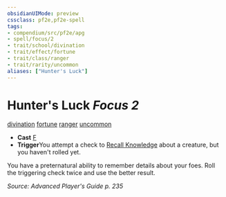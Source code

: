 ```yaml
---
obsidianUIMode: preview
cssclass: pf2e,pf2e-spell
tags:
- compendium/src/pf2e/apg
- spell/focus/2
- trait/school/divination
- trait/effect/fortune
- trait/class/ranger
- trait/rarity/uncommon
aliases: ["Hunter's Luck"]
---
```

# Hunter's Luck *Focus 2*   
[divination](divination.md)  [fortune](fortune.md)  [ranger](rules/traits/ranger.md)  [uncommon](uncommon.md)  

- **Cast** [F](chapter-9-playing-the-game.md#Actions "Free Action") 
- **Trigger**You attempt a check to [Recall Knowledge](recall-knowledge.md) about a creature, but you haven't rolled yet.

You have a preternatural ability to remember details about your foes. Roll the triggering check twice and use the better result.

*Source: Advanced Player's Guide p. 235*